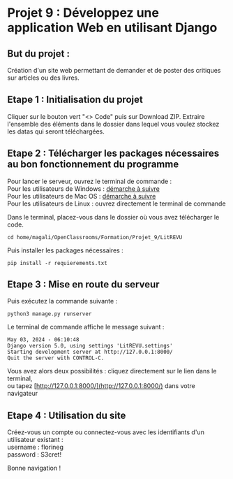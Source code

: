 # Projet 9 : Développez une application Web en utilisant Django


## But du projet :

Création d'un site web permettant de demander et de poster des critiques sur articles ou des livres.  

## Etape 1 : Initialisation du projet

Cliquer sur le bouton vert "<> Code" puis sur Download ZIP.
Extraire l'ensemble des éléments dans le dossier dans lequel vous voulez stockez les datas qui seront téléchargées.


## Etape 2 : Télécharger les packages nécessaires au bon fonctionnement du programme

Pour lancer le serveur, ouvrez le terminal de commande :   
Pour les utilisateurs de Windows : [démarche à suivre ](https://support.kaspersky.com/fr/common/windows/14637#block0)  
Pour les utilisateurs de Mac OS : [démarche à suivre ](https://support.apple.com/fr-fr/guide/terminal/apd5265185d-f365-44cb-8b09-71a064a42125/mac)  
Pour les utilisateurs de Linux : ouvrez directement le terminal de commande   

Dans le terminal, placez-vous dans le dossier où vous avez télécharger le code.  

```
cd home/magali/OpenClassrooms/Formation/Projet_9/LitREVU
```
Puis installer les packages nécessaires :  
  
```
pip install -r requierements.txt
```

## Etape 3 :  Mise en route du serveur


Puis exécutez la commande suivante :  

```
python3 manage.py runserver
```

Le terminal de commande affiche le message suivant :
```System check identified no issues (0 silenced).
May 03, 2024 - 06:10:48
Django version 5.0, using settings 'LitREVU.settings'
Starting development server at http://127.0.0.1:8000/
Quit the server with CONTROL-C.
```

Vous avez alors deux possibilités : cliquez directement sur le lien dans le terminal,  
ou tapez [http://127.0.0.1:8000/](http://127.0.0.1:8000/) dans votre navigateur

## Etape 4 :  Utilisation du site

Créez-vous un compte ou connectez-vous avec les identifiants d'un utilisateur existant :  
username : florineg  
password : S3cret!  
  
Bonne navigation ! 
